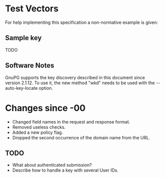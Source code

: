 # Test Vectors

For help implementing this specification a non-normative example is
given:

## Sample key

  TODO

## Software Notes

   GnuPG supports the key discovery described in this document since
   version 2.1.12.  To use it, the new method "wkd" needs to be used
   with the --auto-key-locate option.

# Changes since -00

  - Changed field names in the request and response format.
  - Removed useless checks.
  - Added a new policy flag.
  - Dropped the second occurrence of the domain name from the URL.

## TODO

  - What about authenticated submission?
  - Describe how to handle a key with several User IDs.
